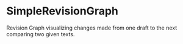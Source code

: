 # SimpleRevisionGraph
Revision Graph visualizing changes made from one draft to the next comparing two given texts.
